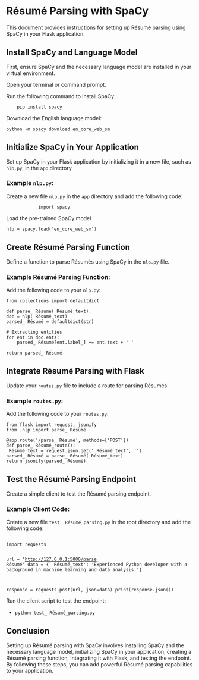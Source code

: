#  Résumé Parsing with SpaCy

This document provides instructions for setting up  Résumé parsing using SpaCy in your Flask application.

## Install SpaCy and Language Model
First, ensure SpaCy and the necessary language model are installed in your virtual environment.

<procedure title="Install SpaCy and Language Model" id="install-spacy">
    <step>
        <p>Open your terminal or command prompt.</p>
    </step>
    <step>
        <p>Run the following command to install SpaCy:</p>
    </step>

        pip install spacy

<p>Download the English language model:</p>

    python -m spacy download en_core_web_sm

</procedure>

## Initialize SpaCy in Your Application
Set up SpaCy in your Flask application by initializing it in a new file, such as `nlp.py`, in the `app` directory.

### Example `nlp.py`:

<procedure title="Initialize SpaCy" id="initialize-spacy">
    <step>
        <p>Create a new file <code>nlp.py</code> in the <code>app</code> directory and add the following code:</p>

                import spacy      

<step><p>Load the pre-trained SpaCy model</p></step>

    nlp = spacy.load('en_core_web_sm')
</step>
</procedure>

## Create  Résumé Parsing Function

Define a function to parse Résumés using SpaCy in the `nlp.py` file.

### Example  Résumé Parsing Function:

<procedure title="Create  Résumé Parsing Function" id="create-parsing-function">
<step>
    <p>Add the following code to your <code>nlp.py</code>:</p>

    from collections import defaultdict

    def parse_ Résumé( Résumé_text):
    doc = nlp( Résumé_text)
    parsed_ Résumé = defaultdict(str)

    # Extracting entities
    for ent in doc.ents:
        parsed_ Résumé[ent.label_] += ent.text + ' '
    
    return parsed_ Résumé

</step>
</procedure>

## Integrate Résumé Parsing with Flask

Update your `routes.py` file to include a route for parsing  Résumés.

### Example `routes.py`:

<procedure title="Integrate  Résumé Parsing with Flask" id="integrate-parsing">
<step>
    <p>Add the following code to your <code>routes.py</code>:</p>

    from flask import request, jsonify
    from .nlp import parse_ Résumé

    @app.route('/parse_ Résumé', methods=['POST'])
    def parse_ Résumé_route():
     Résumé_text = request.json.get(' Résumé_text', '')
    parsed_ Résumé = parse_ Résumé( Résumé_text)
    return jsonify(parsed_ Résumé)
</step>
</procedure>

## Test the Résumé Parsing Endpoint

Create a simple client to test the  Résumé parsing endpoint.

### Example Client Code:

<procedure title="Test  Résumé Parsing Endpoint" id="test-parsing-endpoint">
<step>
    <p>Create a new file <code>test_ Résumé_parsing.py</code> in the root directory and add the following code:</p>
    <code>
import requests

url = 'http://127.0.0.1:5000/parse_ Résumé'
data = {' Résumé_text': 'Experienced Python developer with a background in machine learning and data analysis.'}

response = requests.post(url, json=data)
print(response.json())
</code>
</step>
<step>
    <p>Run the client script to test the endpoint:</p>
    <ul>
        <li><code>python test_ Résumé_parsing.py</code></li>
    </ul>
</step>
</procedure>

## Conclusion

Setting up  Résumé parsing with SpaCy involves installing SpaCy and the necessary language model, initializing SpaCy in your application, creating a  Résumé parsing function, integrating it with Flask, and testing the endpoint. By following these steps, you can add powerful  Résumé parsing capabilities to your application.
